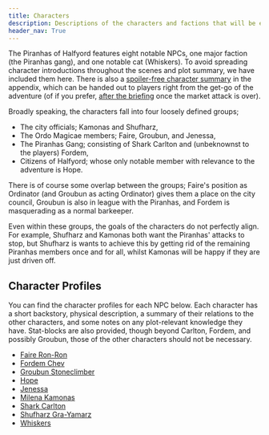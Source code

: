 ```yaml
---
title: Characters
description: Descriptions of the characters and factions that will be encountered during the adventure.
header_nav: True
---
```


The Piranhas of Halfyord features eight notable NPCs, one major faction (the Piranhas gang), and one notable cat (Whiskers).
To avoid spreading character introductions throughout the scenes and plot summary, we have included them here.
There is also a [spoiler-free character summary](./appendix/appendix-character-summary.md) in the appendix, which can be handed out to players right from the get-go of the adventure (of if you prefer, [after the briefing](./scenes/02-hired-help.md#brief-with-the-governor) once the market attack is over).

Broadly speaking, the characters fall into four loosely defined groups;

- The city officials; Kamonas and Shufharz,
- The Ordo Magicae members; Faire, Groubun, and Jenessa,
- The Piranhas Gang; consisting of Shark Carlton and (unbeknownst to the players) Fordem,
- Citizens of Halfyord; whose only notable member with relevance to the adventure is Hope.

There is of course some overlap between the groups; Faire's position as Ordinator (and Groubun as acting Ordinator) gives them a place on the city council, Groubun is also in league with the Piranhas, and Fordem is masquerading as a normal barkeeper.

Even within these groups, the goals of the characters do not perfectly align.
For example, Shufharz and Kamonas both want the Piranhas' attacks to stop, but Shufharz is wants to achieve this by getting rid of the remaining Piranhas members once and for all, whilst Kamonas will be happy if they are just driven off.

## Character Profiles

You can find the character profiles for each NPC below.
Each character has a short backstory, physical description, a summary of their relations to the other characters, and some notes on any plot-relevant knowledge they have.
Stat-blocks are also provided, though beyond Carlton, Fordem, and possibly Groubun, those of the other characters should not be necessary.

- [Faire Ron-Ron](./characters/faire-ron-ron.md)
- [Fordem Chev](./characters/fordem-chev.md)
- [Groubun Stoneclimber](./characters/groubun-stoneclimber.md)
- [Hope](./characters/hope.md)
- [Jenessa](./characters/jenessa.md)
- [Milena Kamonas](./characters/milena-kamonas.md)
- [Shark Carlton](./characters/shark-carlton.md)
- [Shufharz Gra-Yamarz](./characters/shufharz-gra-yamarz.md)
- [Whiskers](./characters/whiskers.md)
